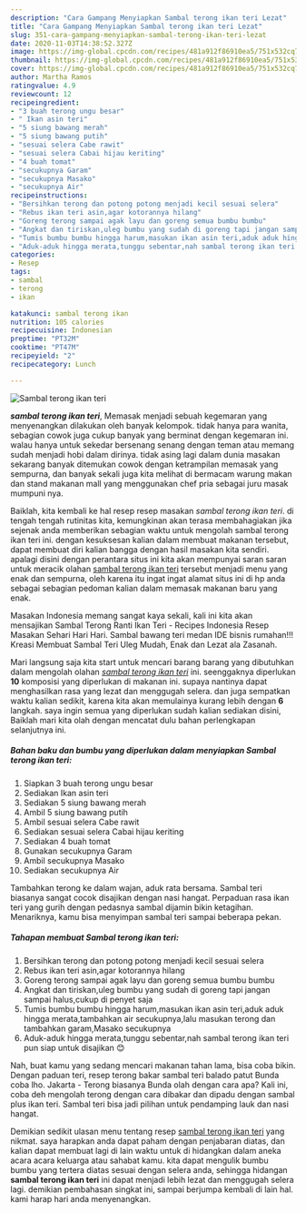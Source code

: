 ```yaml
---
description: "Cara Gampang Menyiapkan Sambal terong ikan teri Lezat"
title: "Cara Gampang Menyiapkan Sambal terong ikan teri Lezat"
slug: 351-cara-gampang-menyiapkan-sambal-terong-ikan-teri-lezat
date: 2020-11-03T14:38:52.327Z
image: https://img-global.cpcdn.com/recipes/481a912f86910ea5/751x532cq70/sambal-terong-ikan-teri-foto-resep-utama.jpg
thumbnail: https://img-global.cpcdn.com/recipes/481a912f86910ea5/751x532cq70/sambal-terong-ikan-teri-foto-resep-utama.jpg
cover: https://img-global.cpcdn.com/recipes/481a912f86910ea5/751x532cq70/sambal-terong-ikan-teri-foto-resep-utama.jpg
author: Martha Ramos
ratingvalue: 4.9
reviewcount: 12
recipeingredient:
- "3 buah terong ungu besar"
- " Ikan asin teri"
- "5 siung bawang merah"
- "5 siung bawang putih"
- "sesuai selera Cabe rawit"
- "sesuai selera Cabai hijau keriting"
- "4 buah tomat"
- "secukupnya Garam"
- "secukupnya Masako"
- "secukupnya Air"
recipeinstructions:
- "Bersihkan terong dan potong potong menjadi kecil sesuai selera"
- "Rebus ikan teri asin,agar kotorannya hilang"
- "Goreng terong sampai agak layu dan goreng semua bumbu bumbu"
- "Angkat dan tiriskan,uleg bumbu yang sudah di goreng tapi jangan sampai halus,cukup di penyet saja"
- "Tumis bumbu bumbu hingga harum,masukan ikan asin teri,aduk aduk hingga merata,tambahkan air secukupnya,lalu masukan terong dan tambahkan garam,Masako secukupnya"
- "Aduk-aduk hingga merata,tunggu sebentar,nah sambal terong ikan teri pun siap untuk disajikan 😊"
categories:
- Resep
tags:
- sambal
- terong
- ikan

katakunci: sambal terong ikan 
nutrition: 105 calories
recipecuisine: Indonesian
preptime: "PT32M"
cooktime: "PT47M"
recipeyield: "2"
recipecategory: Lunch

---
```



![Sambal terong ikan teri](https://img-global.cpcdn.com/recipes/481a912f86910ea5/751x532cq70/sambal-terong-ikan-teri-foto-resep-utama.jpg)

<b><i>sambal terong ikan teri</i></b>, Memasak menjadi sebuah kegemaran yang menyenangkan dilakukan oleh banyak kelompok. tidak hanya para wanita, sebagian cowok juga cukup banyak yang berminat dengan kegemaran ini. walau hanya untuk sekedar bersenang senang dengan teman atau memang sudah menjadi hobi dalam dirinya. tidak asing lagi dalam dunia masakan sekarang banyak ditemukan cowok dengan ketrampilan memasak yang sempurna, dan banyak sekali juga kita melihat di bermacam warung makan dan stand makanan mall yang menggunakan chef pria sebagai juru masak mumpuni nya.

Baiklah, kita kembali ke hal resep resep masakan <i>sambal terong ikan teri</i>. di tengah tengah rutinitas kita, kemungkinan akan terasa membahagiakan jika sejenak anda memberikan sebagian waktu untuk mengolah sambal terong ikan teri ini. dengan kesuksesan kalian dalam membuat makanan tersebut, dapat membuat diri kalian bangga dengan hasil masakan kita sendiri. apalagi disini dengan perantara situs ini kita akan mempunyai saran saran untuk meracik olahan <u>sambal terong ikan teri</u> tersebut menjadi menu yang enak dan sempurna, oleh karena itu ingat ingat alamat situs ini di hp anda sebagai sebagian pedoman kalian dalam memasak makanan baru yang enak.

Masakan Indonesia memang sangat kaya sekali, kali ini kita akan mensajikan Sambal Terong Ranti Ikan Teri - Recipes Indonesia Resep Masakan Sehari Hari Hari. Sambal bawang teri medan IDE bisnis rumahan!!! Kreasi Membuat Sambal Teri Uleg Mudah, Enak dan Lezat ala Zasanah.


Mari langsung saja kita start untuk mencari barang barang yang dibutuhkan dalam mengolah olahan <u><i>sambal terong ikan teri</i></u> ini. seenggaknya diperlukan <b>10</b> komposisi yang diperlukan di makanan ini. supaya nantinya dapat menghasilkan rasa yang lezat dan menggugah selera. dan juga sempatkan waktu kalian sedikit, karena kita akan memulainya kurang lebih dengan <b>6</b> langkah. saya ingin semua yang diperlukan sudah kalian sediakan disini, Baiklah mari kita olah dengan mencatat dulu bahan perlengkapan selanjutnya ini.

<!--inarticleads1-->

##### Bahan baku dan bumbu yang diperlukan dalam menyiapkan Sambal terong ikan teri:

1. Siapkan 3 buah terong ungu besar
1. Sediakan  Ikan asin teri
1. Sediakan 5 siung bawang merah
1. Ambil 5 siung bawang putih
1. Ambil sesuai selera Cabe rawit
1. Sediakan sesuai selera Cabai hijau keriting
1. Sediakan 4 buah tomat
1. Gunakan secukupnya Garam
1. Ambil secukupnya Masako
1. Sediakan secukupnya Air


Tambahkan terong ke dalam wajan, aduk rata bersama. Sambal teri biasanya sangat cocok disajikan dengan nasi hangat. Perpaduan rasa ikan teri yang gurih dengan pedasnya sambal dijamin bikin ketagihan. Menariknya, kamu bisa menyimpan sambal teri sampai beberapa pekan. 

<!--inarticleads2-->

##### Tahapan membuat Sambal terong ikan teri:

1. Bersihkan terong dan potong potong menjadi kecil sesuai selera
1. Rebus ikan teri asin,agar kotorannya hilang
1. Goreng terong sampai agak layu dan goreng semua bumbu bumbu
1. Angkat dan tiriskan,uleg bumbu yang sudah di goreng tapi jangan sampai halus,cukup di penyet saja
1. Tumis bumbu bumbu hingga harum,masukan ikan asin teri,aduk aduk hingga merata,tambahkan air secukupnya,lalu masukan terong dan tambahkan garam,Masako secukupnya
1. Aduk-aduk hingga merata,tunggu sebentar,nah sambal terong ikan teri pun siap untuk disajikan 😊


Nah, buat kamu yang sedang mencari makanan tahan lama, bisa coba bikin. Dengan paduan teri, resep terong bakar sambal teri balado patut Bunda coba lho. Jakarta - Terong biasanya Bunda olah dengan cara apa? Kali ini, coba deh mengolah terong dengan cara dibakar dan dipadu dengan sambal plus ikan teri. Sambal teri bisa jadi pilihan untuk pendamping lauk dan nasi hangat. 

Demikian sedikit ulasan menu tentang resep <u>sambal terong ikan teri</u> yang nikmat. saya harapkan anda dapat paham dengan penjabaran diatas, dan kalian dapat membuat lagi di lain waktu untuk di hidangkan dalam aneka acara acara keluarga atau sahabat kamu. kita dapat mengulik bumbu bumbu yang tertera diatas sesuai dengan selera anda, sehingga hidangan <b>sambal terong ikan teri</b> ini dapat menjadi lebih lezat dan menggugah selera lagi. demikian pembahasan singkat ini, sampai berjumpa kembali di lain hal. kami harap hari anda menyenangkan.
